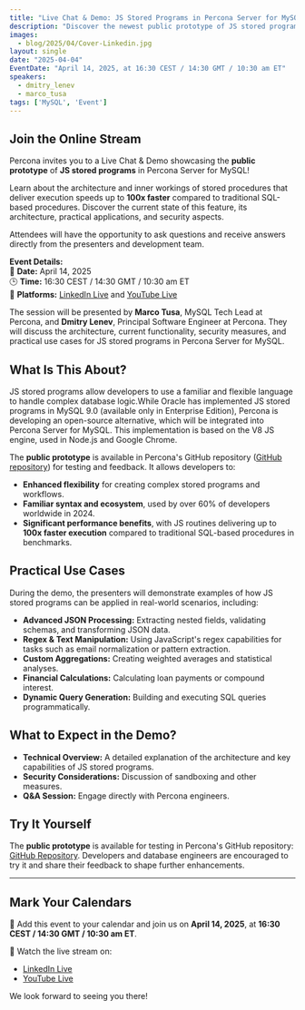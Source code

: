 ```yaml
---
title: "Live Chat & Demo: JS Stored Programs in Percona Server for MySQL – April 14, 2025"
description: "Discover the newest public prototype of JS stored programs in Percona Server for MySQL. Join us for a live demo and discussion on April 14, 2025, to explore use cases, implementation details, and practical applications."
images:
  - blog/2025/04/Cover-Linkedin.jpg
layout: single
date: "2025-04-04"
EventDate: "April 14, 2025, at 16:30 CEST / 14:30 GMT / 10:30 am ET"
speakers:
  - dmitry_lenev
  - marco_tusa
tags: ['MySQL', 'Event']
---
```


## Join the Online Stream

Percona invites you to a Live Chat & Demo showcasing the **public prototype** of **JS stored programs** in Percona Server for MySQL! 

Learn about the architecture and inner workings of stored procedures that deliver execution speeds up to **100x faster** compared to traditional SQL-based procedures. Discover the current state of this feature, its architecture, practical applications, and security aspects.

Attendees will have the opportunity to ask questions and receive answers directly from the presenters and development team.

**Event Details:**  
📅 **Date:** April 14, 2025  
🕒 **Time:** 16:30 CEST / 14:30 GMT / 10:30 am ET  
🎥 **Platforms:** [LinkedIn Live](https://www.linkedin.com/events/7313171136282779649/comments/) and [YouTube Live](https://www.youtube.com/watch?v=s2FNSMUnRz8)  

The session will be presented by **Marco Tusa**, MySQL Tech Lead at Percona, and **Dmitry Lenev**, Principal Software Engineer at Percona. They will discuss the architecture, current functionality, security measures, and practical use cases for JS stored programs in Percona Server for MySQL.

## What Is This About?

JS stored programs allow developers to use a familiar and flexible language to handle complex database logic.While Oracle has implemented JS stored programs in MySQL 9.0 (available only in Enterprise Edition), Percona is developing an open-source alternative, which will be integrated into Percona Server for MySQL. This implementation is based on the V8 JS engine, used in Node.js and Google Chrome.

The **public prototype** is available in Percona's GitHub repository ([GitHub repository](https://github.com/percona/percona-server/tree/js-lang)) for testing and feedback. It allows developers to:

- **Enhanced flexibility** for creating complex stored programs and workflows.  
- **Familiar syntax and ecosystem**, used by over 60% of developers worldwide in 2024.  
- **Significant performance benefits**, with JS routines delivering up to **100x faster execution** compared to traditional SQL-based procedures in benchmarks.

## Practical Use Cases

During the demo, the presenters will demonstrate examples of how JS stored programs can be applied in real-world scenarios, including:

- **Advanced JSON Processing:** Extracting nested fields, validating schemas, and transforming JSON data.  
- **Regex & Text Manipulation:** Using JavaScript's regex capabilities for tasks such as email normalization or pattern extraction.  
- **Custom Aggregations:** Creating weighted averages and statistical analyses.  
- **Financial Calculations:** Calculating loan payments or compound interest.  
- **Dynamic Query Generation:** Building and executing SQL queries programmatically.  

## What to Expect in the Demo?

- **Technical Overview:** A detailed explanation of the architecture and key capabilities of JS stored programs.
- **Security Considerations:** Discussion of sandboxing and other measures.
- **Q&A Session:** Engage directly with Percona engineers.

## Try It Yourself

The **public prototype** is available for testing in Percona's GitHub repository: [GitHub Repository](https://github.com/percona/percona-server/tree/js-lang). Developers and database engineers are encouraged to try it and share their feedback to shape further enhancements.

---

## Mark Your Calendars

📅 Add this event to your calendar and join us on **April 14, 2025**, at **16:30 CEST / 14:30 GMT / 10:30 am ET**.  

🔗 Watch the live stream on:  
- [LinkedIn Live](https://www.linkedin.com/events/7313171136282779649/comments/)  
- [YouTube Live](https://www.youtube.com/watch?v=s2FNSMUnRz8)  

We look forward to seeing you there!
